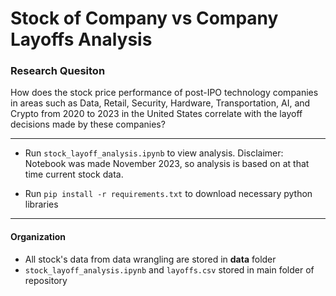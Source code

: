 # Stock of Company vs Company Layoffs Analysis #

### Research Quesiton ###
How does the stock price performance of post-IPO technology companies in areas such as Data, Retail, Security, Hardware, Transportation, AI, and Crypto from 2020 to 2023 in the United States correlate with the layoff decisions made by these companies?

___

- Run `stock_layoff_analysis.ipynb` to view analysis. Disclaimer: Notebook was made November 2023, so analysis is based on at that time current stock data.

- Run `pip install -r requirements.txt` to download necessary python libraries

___

#### Organization ####
- All stock's data from data wrangling are stored in __data__ folder
- `stock_layoff_analysis.ipynb` and `layoffs.csv` stored in main folder of repository

